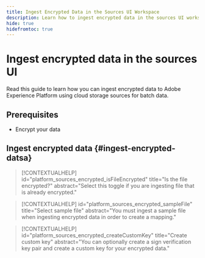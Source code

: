 ```yaml
---
title: Ingest Encrypted Data in the Sources UI Workspace
description: Learn how to ingest encrypted data in the sources UI workspace.
hide: true
hidefromtoc: true
---
```

# Ingest encrypted data in the sources UI

Read this guide to learn how you can ingest encrypted data to Adobe Experience Platform using cloud storage sources for batch data.

## Prerequisites

* Encrypt your data

## Ingest encrypted data {#ingest-encrypted-datsa}

>[!CONTEXTUALHELP]
>id="platform_sources_encrypted_isFileEncrypted"
>title="Is the file encrypted?"
>abstract="Select this toggle if you are ingesting file that is already encrypted."


>[!CONTEXTUALHELP]
>id="platform_sources_encrypted_sampleFile"
>title="Select sample file"
>abstract="You must ingest a sample file when ingesting encrypted data in order to create a mapping."

>[!CONTEXTUALHELP]
>id="platform_sources_encrypted_createCustomKey"
>title="Create custom key"
>abstract="You can optionally create a sign verification key pair and create a custom key for your encrypted data."